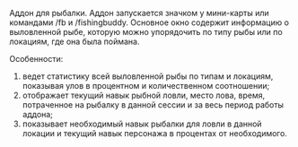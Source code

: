 Аддон для рыбалки. Аддон запускается значком у мини-карты или командами /fb и /fishingbuddy.
Основное окно содержит информацию о выловленной рыбе, которую можно упорядочить по типу рыбы или по локациям, где она была поймана.

Особенности:
1) ведет статистику всей выловленной рыбы по типам и локациям, показывая улов в процентном и количественном соотношении;
2) отображает текущий навык рыбной ловли, место лова, время, потраченное на рыбалку в данной сессии и за весь период работы аддона;
3) показывает необходимый навык рыбалки для ловли в данной локации и текущий навык персонажа в процентах от необходимого.
